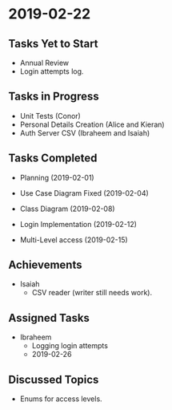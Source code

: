 # 2019-02-22

## Tasks Yet to Start

* Annual Review
* Login attempts log.

## Tasks in Progress

* Unit Tests (Conor)
* Personal Details Creation (Alice and Kieran)
* Auth Server CSV (Ibraheem and Isaiah)

## Tasks Completed

* Planning (2019-02-01)
* Use Case Diagram Fixed (2019-02-04)
* Class Diagram (2019-02-08)


* Login Implementation (2019-02-12)
* Multi-Level access (2019-02-15)

## Achievements

* Isaiah
    * CSV reader (writer still needs work). 
    
## Assigned Tasks

* Ibraheem
    * Logging login attempts
    * 2019-02-26

## Discussed Topics
* Enums for access levels.